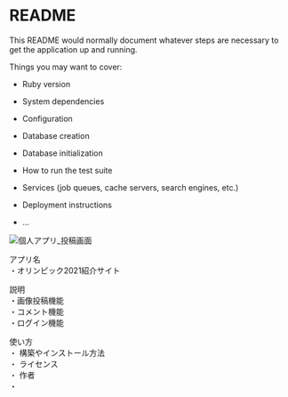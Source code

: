 # README

This README would normally document whatever steps are necessary to get the
application up and running.

Things you may want to cover:

* Ruby version

* System dependencies

* Configuration

* Database creation

* Database initialization

* How to run the test suite

* Services (job queues, cache servers, search engines, etc.)

* Deployment instructions

* ...

![個人アプリ_投稿画面](images/2020_04_15_13.01.45.jpg)


アプリ名<br>
・オリンピック2021紹介サイト

説明<br>
・画像投稿機能<br>
・コメント機能<br>
・ログイン機能<br>

使い方<br>
・
構築やインストール方法<br>
・
ライセンス<br>
・
作者<br>
・
